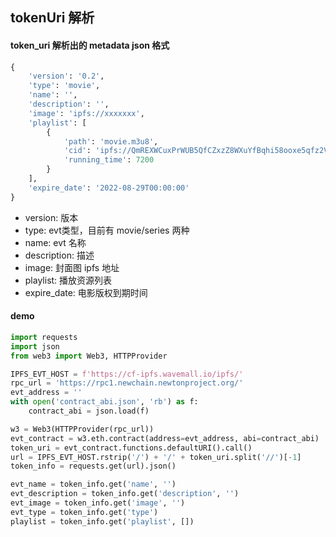 ## tokenUri 解析

#### token_uri 解析出的 metadata json 格式

```python
{
    'version': '0.2',
    'type': 'movie',
    'name': '',
    'description': '',
    'image': 'ipfs://xxxxxxx',
    'playlist': [
        {
            'path': 'movie.m3u8',
            'cid': 'ipfs://QmREXWCuxPrWUB5QfCZxzZ8WXuYfBqhi58ooxe5qfz2VLL',
            'running_time': 7200
        }
    ],
    'expire_date': '2022-08-29T00:00:00'
}
```

- version: 版本
- type: evt类型，目前有 movie/series 两种
- name: evt 名称
- description: 描述
- image: 封面图 ipfs 地址
- playlist: 播放资源列表
- expire_date: 电影版权到期时间


#### demo

``` python
import requests
import json
from web3 import Web3, HTTPProvider

IPFS_EVT_HOST = f'https://cf-ipfs.wavemall.io/ipfs/'
rpc_url = 'https://rpc1.newchain.newtonproject.org/'
evt_address = ''
with open('contract_abi.json', 'rb') as f:
    contract_abi = json.load(f)

w3 = Web3(HTTPProvider(rpc_url))
evt_contract = w3.eth.contract(address=evt_address, abi=contract_abi)
token_uri = evt_contract.functions.defaultURI().call()
url = IPFS_EVT_HOST.rstrip('/') + '/' + token_uri.split('//')[-1]
token_info = requests.get(url).json()

evt_name = token_info.get('name', '')
evt_description = token_info.get('description', '')
evt_image = token_info.get('image', '')
evt_type = token_info.get('type')
playlist = token_info.get('playlist', [])

```


